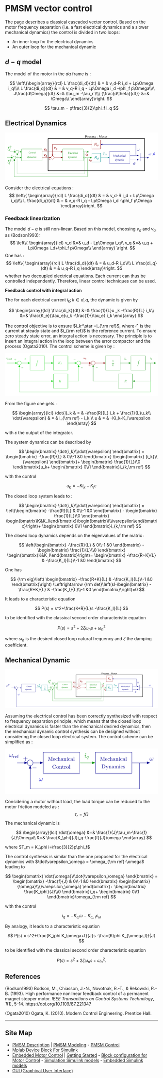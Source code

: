 #  PMSM vector control

The page describes  a classical cascaded vector control. Based on the motor frequency separation (i.e. a fast electrical dynamics and a slower mechanical dynamics) the control is divided in two loops:

- An inner loop for the electrical dynamics
- An outer loop for the mechanical dynamic

## $d-q$ model

The model of the motor in the $dq$ frame is :

$$
\left\{\begin{array}{rcl}
L \frac{di_d}{dt} & = & v_d-R i_d + Lp\Omega i_q\\\\
L \frac{di_q}{dt} & = & v_q-R i_q - Lp\Omega i_d -\phi_f  p\Omega\\\\
J\frac{d\Omega}{dt} &=& \tau_m -\tau_r \\\\
{\frac{d\theta}{dt}} &=& \Omega\\
\end{array}\right.
$$

$$
\tau_m = p\frac{3}{2}\phi_f  i_q
$$



## Electrical Dynamics

![](../img/PMSM/ElecLoop.png)

Consider the electrical equations : 
$$
\left\{
\begin{array}{rcl}
L \frac{di_d}{dt} & = & v_d-R i_d + Lp\Omega i_q\\\\
L \frac{di_q}{dt} & = & v_q-R i_q - Lp\Omega i_d -\phi_f  p\Omega
\end{array}\right.
$$

### Feedback linearization 

The model $d-q$ is still non-linear. Based on this model, choosing $v_d$ and $v_q$ as \(Bodson1993):
$$
\left\{
\begin{array}{lcl}
v_d &=& u_d - Lp\Omega i_q\\
v_q &=& u_q + Lp\Omega i_d+\phi_f p\Omega\\
\end{array}
\right.
$$
 One has :
$$
\left\{
\begin{array}{rcl}
L \frac{di_d}{dt} & = & u_d-R i_d\\\\
L \frac{di_q}{dt} & = & u_q-R i_q
\end{array}\right.
$$
whether two decoupled electrical equations. Each current can thus be controlled independently. Therefore, linear control techniques can be used. 

**Feedback control with integral action**

The for each electrical current $i_k;k\in{d,q}$, the dynamic is given by

$$
\begin{array}{lcl}
\frac{di_k}{dt} &=& \frac{1}{L}u _k -\frac{R}{L} i_k\\
     &=& \frac{K_e}{\tau_e}u_k -\frac{1}{\tau_e} i_k 
\end{array}
$$

The control objective is to ensure $i_k^\star =i_{\rm ref}$, where $i^\star$ is the current at steady state and $i_{\rm ref}$ is the reference current. To ensure zero steady state error, an integral action is necessary. The principle is to insert an integral action in the loop between the error compactor and the process \(Ogata2010\). The control scheme is given by :

![Electrical dynamics state feedback](../img/PMSM/ElecFeedback.png)

From the figure one gets :

$$
\begin{array}{lcl}
   \dot{i}_k  & = & -\frac{R}{L} i_k + \frac{1}{L}u_k\\
   \dot{\varepsilon} & = & i_{\rm ref} - i_k \\
   u & = & -Ki_k-K_I\varepsilon
\end{array}
$$

with $\varepsilon$ the output of the integrator.

The system dynamics can be described by

$$
\begin{bmatrix}
\dot{i_k}\\\dot{\varepsilon}
\end{bmatrix} = 
\begin{bmatrix}
-\frac{R}{L} & 0\\-1 &0
\end{bmatrix} \begin{bmatrix}
{i_k}\\{\varepsilon}
\end{bmatrix}+
\begin{bmatrix}
\frac{1}{L}\\0
\end{bmatrix}u_k+
\begin{bmatrix}
0\\1
\end{bmatrix}i_{k,\rm ref}
$$

with the control

$$
u_k  =  -Ki_k-K_I\varepsilon
$$

The closed loop system leads to :

$$
\begin{bmatrix}
\dot{i_k}\\\dot{\varepsilon}
\end{bmatrix} = 
\left(\begin{bmatrix}
-\frac{R}{L} & 0\\-1 &0
\end{bmatrix} -
\begin{bmatrix}
\frac{1}{L}\\0
\end{bmatrix} \begin{bmatrix}K&K_I\end{bmatrix}\begin{bmatrix}i\\\varepsilon\end{bmatrix}\right)+
\begin{bmatrix}
0\\1
\end{bmatrix}i_{k,\rm ref}
$$

The closed loop dynamics depends on the eigenvalues of the matrix :

$$
\left(\begin{bmatrix}
-\frac{R}{L} & 0\\-1 &0
\end{bmatrix} -
\begin{bmatrix}
\frac{1}{L}\\0
\end{bmatrix} \begin{bmatrix}K&K_I\end{bmatrix}\right)= 
\begin{bmatrix}
-\frac{R+K}{L} & -\frac{K_I}{L}\\-1 &0
\end{bmatrix}
$$

One has

$$
{\rm eig}\left(
\begin{bmatrix}
-\frac{R+K}{L} & -\frac{K_I}{L}\\-1 &0
\end{bmatrix}\right) \Leftrightarrow  {\rm det}\left(sI-\begin{bmatrix}
-\frac{R+K}{L} & -\frac{K_I}{L}\\-1 &0
\end{bmatrix}\right)=0
$$

It leads to a characteristic equation

$$
P(s) = s^2+\frac{K+R}{L}s -\frac{K_I}{L}
$$

to be identified with the classical second order characteristic equation

$$
P(s) = s^2+2\zeta\omega_n s +\omega_n^2
$$

where $\omega_n$ is the desired closed loop natural frequency and $\zeta$ the damping coefficient.

## Mechanical Dynamic

![](../img/PMSM/MecaLoop.png)

Assuming the electrical control has been correctly synthesized with respect to frequency separation principle, which means that the closed loop electrical dynamics is faster than the mechanical desired dynamics, then the mechanical dynamic control synthesis can be designed without considering the closed loop electrical system. The control scheme can be simplified as :

![](../img/PMSM/MecaControl.png)

Considering a motor without load, the load torque can be reduced to the motor friction modeled as : 
$$
\tau_r = f\Omega
$$
The mechanical dynamic is

$$
\begin{array}{lcl}
\dot{\omega} &=&  \frac{1}{J}\tau_m-\frac{f}{J}\Omega\\
    &=&  \frac{K_\phi}{J}i_q-\frac{f}{J}\omega
\end{array}
$$

where $T_m = K_\phi i=\frac{3}{2}p\phi_f$

The control synthesis is similar than the one proposed for the electrical dynamics with $\dot\varepsilon_\omega = \omega_{\rm ref}-\omega$ leading to

$$
\begin{bmatrix}
\dot{\omega}\\\dot{\varepsilon_\omega}
\end{bmatrix} = 
\begin{bmatrix}
-\frac{f}{J} & 0\\-1 &0
\end{bmatrix} \begin{bmatrix}
{\omega}\\{\varepsilon_\omega}
\end{bmatrix}+
\begin{bmatrix}
\frac{K_\phi}{J}\\0
\end{bmatrix}i_q+
\begin{bmatrix}
0\\1
\end{bmatrix}\omega_{\rm ref}
$$

with the control

$$
i_q  =  -K_\omega \omega-K_{\omega,I}\varepsilon_\omega
$$

By analogy, it leads to a characteristic equation

$$
P(s) = s^2+\frac{K_\phi K_\omega+f}{J}s -\frac{K\phi K_{\omega,I}}{J}
$$

to be identified with the classical second order characteristic equation

$$
P(s) = s^2+2\zeta\omega_n s +\omega_n^2 .
$$

## References

\(Bodson1993) Bodson, M., Chiasson, J.-N., Novotnak, R.-T., & Rekowski, R.-B. (1993). High performance nonlinear feedback control of a permanent magnet stepper motor. *IEEE Transactions on Control Systems Technology*, *1*(1), 5–14. https://doi.org/10.1109/87.221347

\(Ogata2010\) Ogata, K. \(2010\). Modern Control Engineering. Prentice Hall.

------

## Site Map

- [PMSM Description](PMSM.html) | [PMSM Modeling](PMSMModeling.html) - [PMSM Control](PMSMControl.html)
- [Mplab Device Block For Simulink](../MplabForSimulink/MplabForSimulink.html)
- [Embedded Motor Control](../RCP/PMSMRCP.html) | [Getting Started](../RCP/GettingStarted.html) - [Block configuration for Motor Control](../RCP/BlockconfigurationforMotorControl.html) - [Simulation Simulink models](../RCP/Simulation.html) - [Embedded Simulink models](../RCP/EmbeddedModels.html)
- [GUI (Graphical User Interface)](../GUI/GUI.html)

